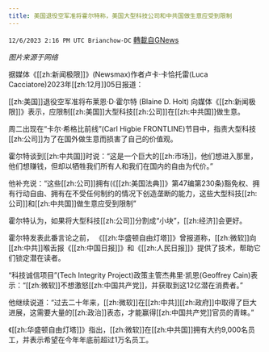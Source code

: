 ```yaml
---
title: 美国退役空军准将霍尔特称，美国大型科技公司和中共国做生意应受到限制
---
```

`12/6/2023 2:16 PM UTC Brianchow-DC` [轉載自GNews](https://gnews.org/articles/2078399)

*图片来源于网络*

据媒体《[[zh:新闻极限]]》(Newsmax)作者卢卡·卡恰托雷(Luca Cacciatore)2023年[[zh:12月]]05日报道：

[[zh:美国]]退役空军准将布莱恩·D·霍尔特 (Blaine D. Holt) 向媒体《[[zh:新闻极限]]》表示，应限制[[zh:美国]]大型科技[[zh:公司]]在[[zh:中共国]]做生意。

​​​​​​​​​​​​​​​​​​​​​周二出现在“卡尔·希格比前线”(Carl Higbie FRONTLINE)节目中，指责大型科技[[zh:公司]]为了在国外做生意而损害了自己的价值观。

霍尔特谈到[[zh:中共国]]时说：“这是一个巨大的[[zh:市场]]，他们想进入那里，他们想赚钱，但却以牺牲我们所有人和我们在国内的自由为代价。”

他补充说：“这些[[zh:公司]]拥有(《[[zh:美国法典]]》第47编第230条)豁免权、拥有行动自由、拥有在不受任何制约的情况下创造垄断的能力，这些大型科技[[zh:公司]]和[[zh:中共国]]做生意应受到限制”

霍尔特认为，如果将大型科技[[zh:公司]]分割成“小块”，[[zh:经济]]会更好。

霍尔特发表此番言论之前， 《[[zh:华盛顿自由灯塔]]》曾报道称，[[zh:微软]]向[[zh:中共]]喉舌报《[[zh:中国日报]]》和《[[zh:人民日报]]》提供了技术，帮助它们锁定潜在读者。

“科技诚信项目”(Tech Integrity Project)政策主管杰弗里·凯恩(Geoffrey Cain)表示：“[[zh:微软]]不想激怒[[zh:中国共产党]]，并获取到这12亿潜在消费者。”

他继续说道：“过去二十年来，[[zh:微软]]在[[zh:中共]][[zh:政府]]中取得了巨大进展，这需要大量的[[zh:政治]]表态，才能赢得[[zh:中国共产党]]官员的青睐。”

《[[zh:华盛顿自由灯塔]]》指出，[[zh:微软]]在[[zh:中共国]]拥有大约9,000名员工，并表示希望在今年年底前超过1万名员工。
